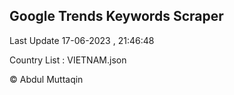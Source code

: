 

## Google Trends Keywords Scraper 
 
Last Update 17-06-2023 , 21:46:48

Country List :
VIETNAM.json



© Abdul Muttaqin 
